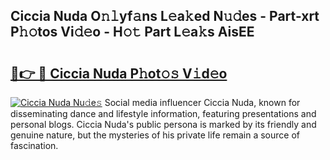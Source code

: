 ## Ciccia Nuda O𝚗𝚕yf𝚊ns L𝚎a𝚔ed N𝚞𝚍es - Part-xrt P𝚑𝚘tos Vi𝚍𝚎o - H𝚘𝚝 Part L𝚎a𝚔s AisEE

# <h2><a href="http://kf2oaoz.oniu.top/?m=Ciccia+Nuda">🔗👉 🔴 Ciccia Nuda P𝚑ot𝚘𝚜 V𝚒d𝚎o</a></h2>

[![Ciccia Nuda Nu𝚍e𝚜](https://i.imgur.com/0qMVB7G.gif)](http://kf2oaoz.oniu.top/?m=Ciccia+Nuda)
Social media influencer Ciccia Nuda, known for disseminating dance and lifestyle information, featuring presentations and personal blogs. Ciccia Nuda's public persona is marked by its friendly and genuine nature, but the mysteries of his private life remain a source of fascination.  

